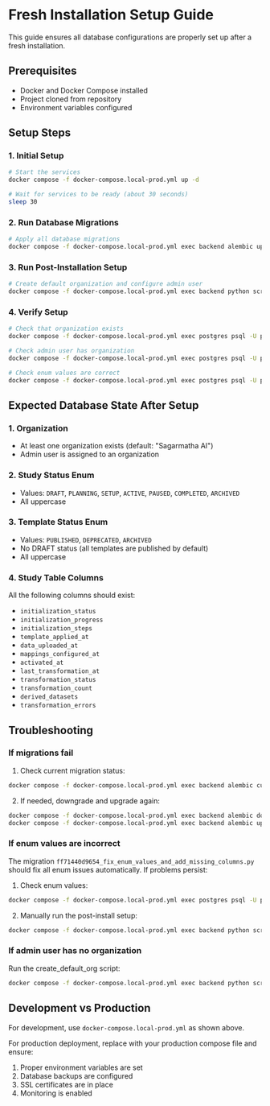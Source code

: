 # Fresh Installation Setup Guide

This guide ensures all database configurations are properly set up after a fresh installation.

## Prerequisites

- Docker and Docker Compose installed
- Project cloned from repository
- Environment variables configured

## Setup Steps

### 1. Initial Setup

```bash
# Start the services
docker compose -f docker-compose.local-prod.yml up -d

# Wait for services to be ready (about 30 seconds)
sleep 30
```

### 2. Run Database Migrations

```bash
# Apply all database migrations
docker compose -f docker-compose.local-prod.yml exec backend alembic upgrade head
```

### 3. Run Post-Installation Setup

```bash
# Create default organization and configure admin user
docker compose -f docker-compose.local-prod.yml exec backend python scripts/post_install_setup.py
```

### 4. Verify Setup

```bash
# Check that organization exists
docker compose -f docker-compose.local-prod.yml exec postgres psql -U postgres -d clinical_dashboard -c "SELECT id, name FROM organization;"

# Check admin user has organization
docker compose -f docker-compose.local-prod.yml exec postgres psql -U postgres -d clinical_dashboard -c "SELECT email, org_id FROM \"user\" WHERE is_superuser = true;"

# Check enum values are correct
docker compose -f docker-compose.local-prod.yml exec postgres psql -U postgres -d clinical_dashboard -c "SELECT enum_range(NULL::studystatus);"
```

## Expected Database State After Setup

### 1. Organization
- At least one organization exists (default: "Sagarmatha AI")
- Admin user is assigned to an organization

### 2. Study Status Enum
- Values: `DRAFT`, `PLANNING`, `SETUP`, `ACTIVE`, `PAUSED`, `COMPLETED`, `ARCHIVED`
- All uppercase

### 3. Template Status Enum  
- Values: `PUBLISHED`, `DEPRECATED`, `ARCHIVED`
- No DRAFT status (all templates are published by default)
- All uppercase

### 4. Study Table Columns
All the following columns should exist:
- `initialization_status`
- `initialization_progress`
- `initialization_steps`
- `template_applied_at`
- `data_uploaded_at`
- `mappings_configured_at`
- `activated_at`
- `last_transformation_at`
- `transformation_status`
- `transformation_count`
- `derived_datasets`
- `transformation_errors`

## Troubleshooting

### If migrations fail

1. Check current migration status:
```bash
docker compose -f docker-compose.local-prod.yml exec backend alembic current
```

2. If needed, downgrade and upgrade again:
```bash
docker compose -f docker-compose.local-prod.yml exec backend alembic downgrade -1
docker compose -f docker-compose.local-prod.yml exec backend alembic upgrade head
```

### If enum values are incorrect

The migration `ff71440d9654_fix_enum_values_and_add_missing_columns.py` should fix all enum issues automatically. If problems persist:

1. Check enum values:
```bash
docker compose -f docker-compose.local-prod.yml exec postgres psql -U postgres -d clinical_dashboard -c "SELECT enum_range(NULL::studystatus);"
```

2. Manually run the post-install setup:
```bash
docker compose -f docker-compose.local-prod.yml exec backend python scripts/post_install_setup.py
```

### If admin user has no organization

Run the create_default_org script:
```bash
docker compose -f docker-compose.local-prod.yml exec backend python scripts/create_default_org.py
```

## Development vs Production

For development, use `docker-compose.local-prod.yml` as shown above.

For production deployment, replace with your production compose file and ensure:
1. Proper environment variables are set
2. Database backups are configured
3. SSL certificates are in place
4. Monitoring is enabled